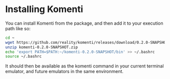 # Installing Komenti

You can install Komenti from the package, and then add it to your execution path like so:

```bash
cd ~
wget https://github.com/reality/komenti/releases/download/0.2.0-SNAPSHOT-5/komenti-0.2.0-SNAPSHOT.zip
unzip komenti-0.2.0-SNAPSHOT.zip
echo 'export PATH=$PATH:~/komenti-0.2.0-SNAPSHOT/bin' >> ~/.bashrc
source ~/.bashrc
```

It should then be available as the komenti command in your current terminal emulator, and future emulators in the same environment.
